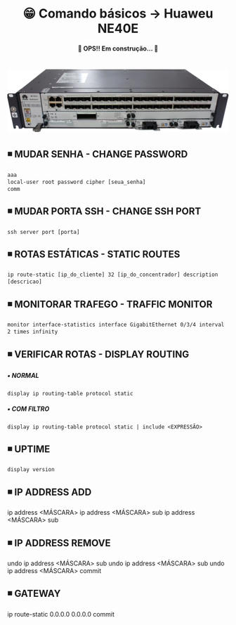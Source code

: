 <h1 align="center">😁 Comando básicos -> Huaweu NE40E</h1>

<h4 align="center">
  🚧 OPS!! Em construção... 🚧
</h4>

<h1 align="center">
  <img alt="ne40e" title="ne40e" src="../img/ne40e.png" />
</h1>

## ◾ MUDAR SENHA - CHANGE PASSWORD
```
aaa
local-user root password cipher [seua_senha]
comm
```

## ◾ MUDAR PORTA SSH - CHANGE SSH PORT
    ssh server port [porta]

## ◾ ROTAS ESTÁTICAS - STATIC ROUTES
    ip route-static [ip_do_cliente] 32 [ip_do_concentrador] description [descricao]

## ◾ MONITORAR TRAFEGO - TRAFFIC MONITOR
	monitor interface-statistics interface GigabitEthernet 0/3/4 interval 2 times infinity

## ◾  VERIFICAR ROTAS - DISPLAY ROUTING
  ##### ▪️ NORMAL
    display ip routing-table protocol static

  ##### ▪️ COM FILTRO
    display ip routing-table protocol static | include <EXPRESSÃO>

## ◾ UPTIME
    display version

## ◾ IP ADDRESS ADD
  ip address <IP> <MÁSCARA>
  ip address <IP> <MÁSCARA> sub
  ip address <IP> <MÁSCARA> sub

## ◾ IP ADDRESS REMOVE
  undo ip address <IP> <MÁSCARA> sub
  undo ip address <IP> <MÁSCARA> sub
  undo ip address <IP> <MÁSCARA>
  commit

## ◾ GATEWAY
  ip route-static 0.0.0.0 0.0.0.0 <ip gateway>
  commit
